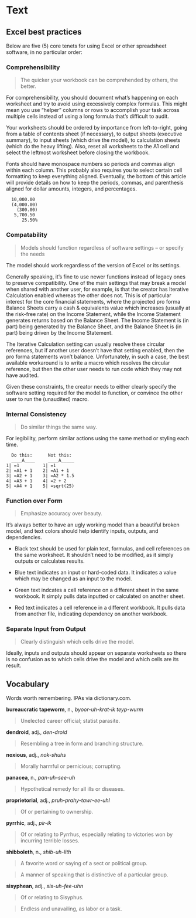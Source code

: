 # Text


## Excel best practices

Below are five (5) core tenets for using Excel or other spreadsheet software, in no particular order:

### Comprehensibility

> The quicker your workbook can be comprehended by others, the better.

For comprehensibility, you should document what’s happening on each worksheet and try to avoid using excessively complex formulas. This might mean you use “helper” columns or rows to accomplish your task across multiple cells instead of using a long formula that’s difficult to audit.

Your worksheets should be ordered by importance from left-to-right, going from a table of contents sheet (if necessary), to output sheets (executive summary), to input sheets (which drive the model), to calculation sheets (which do the heavy lifting). Also, reset all worksheets to the A1 cell and select the leftmost worksheet before closing the workbook.

Fonts should have monospace numbers so periods and commas align within each column. This probably also requires you to select certain cell formatting to keep everything aligned. Eventually, the bottom of this article will provide details on how to keep the periods, commas, and parenthesis aligned for dollar amounts, integers, and percentages.

```
  10,000.00
  (4,000.00)
    (300.00)
   5,700.50
      25.50%     
```

### Compatability

> Models should function regardless of software settings – or specify the needs

The model should work regardless of the version of Excel or its settings.

Generally speaking, it’s fine to use newer functions instead of legacy ones to preserve compatibility. One of the main settings that may break a model when shared with another user, for example, is that the creator has Iterative Calculation enabled whereas the other does not. This is of particular interest for the core financial statements, where the projected pro forma Balance Sheets carry a cash & equivalents value which increases (usually at the risk-free rate) on the Income Statement, while the Income Statement generates returns based on the Balance Sheet. The Income Statement is (in part) being generated by the Balance Sheet, and the Balance Sheet is (in part) being driven by the Income Statement.

The Iterative Calculation setting can usually resolve these circular references, but if another user doesn’t have that setting enabled, then the pro forma statements won’t balance. Unfortunately, in such a case, the best available workaround is to write a macro which resolves the circular reference, but then the other user needs to run code which they may not have audited.

Given these constraints, the creator needs to either clearly specify the software setting required for the model to function, or convince the other user to run the (unaudited) macro.

### Internal Consistency

> Do similar things the same way.

For legibility, perform similar actions using the same method or styling each time.

```
  Do this:      Not this:
  ____A____     ____A_____
1| =1         1| =1
2| =A1 + 1    2| =A1 + 1
3| =A2 + 1    3| =A2 * 1.5
4| =A3 + 1    4| =2 + 2
5| =A4 + 1    5| =sqrt(25)
```

### Function over Form

> Emphasize accuracy over beauty.

It’s always better to have an ugly working model than a beautiful broken model, and text colors should help identify inputs, outputs, and dependencies.

* Black text should be used for plain text, formulas, and cell references on the same worksheet. It shouldn’t need to be modified, as it simply outputs or calculates results.

* Blue text indicates an input or hard-coded data. It indicates a value which may be changed as an input to the model.

* Green text indcates a cell reference on a different sheet in the same workbook. It simply pulls data inputted or calculated on another sheet.

* Red text indicates a cell reference in a different workbook. It pulls data from another file, indicating dependency on another workbook.

### Separate Input from Output

> Clearly distinguish which cells drive the model.

Ideally, inputs and outputs should appear on separate worksheets so there is no confusion as to which cells drive the model and which cells are its result.


## Vocabulary

Words worth remembering. IPAs via dictionary.com.

**bureaucratic tapeworm**, n., _byoor-uh-krat-ik teyp-wurm_

> Unelected career official; statist parasite.

**dendroid**, adj., _den-droid_

> Resembling a tree in form and branching structure.

**noxious**, adj., _nok-shuhs_

> Morally harmful or pernicious; corrupting.

**panacea**, n., _pan-uh-see-uh_

> Hypothetical remedy for all ills or diseases.

**proprietorial**, adj., _pruh-prahy-tawr-ee-uhl_

> Of or pertaining to ownership.

**pyrrhic**, adj., _pir-ik_

> Of or relating to Pyrrhus, especially relating to victories won by incurring terrible losses.

**shibboleth**, n., _shib-uh-lith_

> A favorite word or saying of a sect or political group.

> A manner of speaking that is distinctive of a particular group.

**sisyphean**, adj., _sis-uh-fee-uhn_

> Of or relating to Sisyphus.

> Endless and unavailing, as labor or a task.
